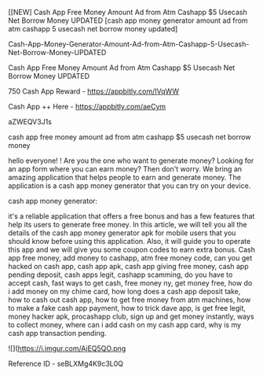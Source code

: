 [[NEW] Cash App Free Money Amount Ad from Atm Cashapp $5 Usecash Net Borrow Money UPDATED [cash app money generator amount ad from atm cashapp 5 usecash net borrow money updated]

Cash-App-Money-Generator-Amount-Ad-from-Atm-Cashapp-5-Usecash-Net-Borrow-Money-UPDATED

Cash App Free Money Amount Ad from Atm Cashapp $5 Usecash Net Borrow Money UPDATED

750 Cash App Reward -  https://appbitly.com/IVqWW


Cash App ++ Here - https://appbitly.com/aeCym


aZWEQV3J1s

cash app free money amount ad from atm cashapp $5 usecash net borrow money

hello everyone! ! Are you the one who want to generate money? Looking for an app form where you can earn money? Then don't worry. We bring an amazing application that helps people to earn and generate money. The application is a cash app money generator that you can try on your device.

cash app money generator:

it's a reliable application that offers a free bonus and has a few features that help its users to generate free money. In this article, we will tell you all the details of the cash app money generator apk for mobile users that you should know before using this application. Also, it will guide you to operate this app and we will give you some coupon codes to earn extra bonus. Cash app free money, add money to cashapp, atm free money code, can you get hacked on cash app, cash app apk, cash app giving free money, cash app pending deposit, cash apps legit, cashapp scamming, do you have to accept cash, fast ways to get cash, free money ny, get money free, how do i add money on my chime card, how long does a cash app deposit take, how to cash out cash app, how to get free money from atm machines, how to make a fake cash app payment, how to trick dave app, is get free legit, money hacker apk, procashapp club, sign up and get money instantly, ways to collect money, where can i add cash on my cash app card, why is my cash app transaction pending.

![](https://i.imgur.com/AjEQ5QO.png

Reference ID - seBLXMg4K9c3L0Q